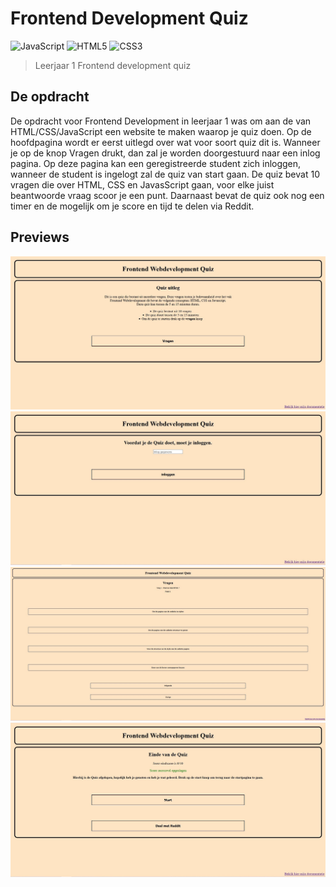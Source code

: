 # Frontend Development Quiz

![JavaScript](https://img.shields.io/badge/javascript-%23323330.svg?style=for-the-badge&logo=javascript&logoColor=%23F7DF1E)
![HTML5](https://img.shields.io/badge/html5-%23E34F26.svg?style=for-the-badge&logo=html5&logoColor=white)
![CSS3](https://img.shields.io/badge/css3-%231572B6.svg?style=for-the-badge&logo=css3&logoColor=white)

> Leerjaar 1 Frontend development quiz

## De opdracht
De opdracht voor Frontend Development in leerjaar 1 was om aan de van HTML/CSS/JavaScript een website te maken waarop je quiz doen. Op de hoofdpagina wordt er eerst uitlegd over wat voor soort quiz dit is. Wanneer je op de knop Vragen drukt, dan zal je worden doorgestuurd naar een inlog pagina. Op deze pagina kan een geregistreerde student zich inloggen, wanneer de student is ingelogt zal de quiz van start gaan. De quiz bevat 10 vragen die over HTML, CSS en JavasScript gaan, voor elke juist beantwoorde vraag scoor je een punt. Daarnaast bevat de quiz ook nog een timer en de mogelijk om je score en tijd te delen via Reddit.

## Previews

![img1](https://github.com/FrankGIT-1/frontend-quiz/blob/main/documentation/ontwerp1.jpg)
![img4](https://github.com/FrankGIT-1/frontend-quiz/blob/main/documentation/ontwerp4.jpg)
![img2](https://github.com/FrankGIT-1/frontend-quiz/blob/main/documentation/ontwerp2.jpg)
![img3](https://github.com/FrankGIT-1/frontend-quiz/blob/main/documentation/ontwerp3.jpg)
